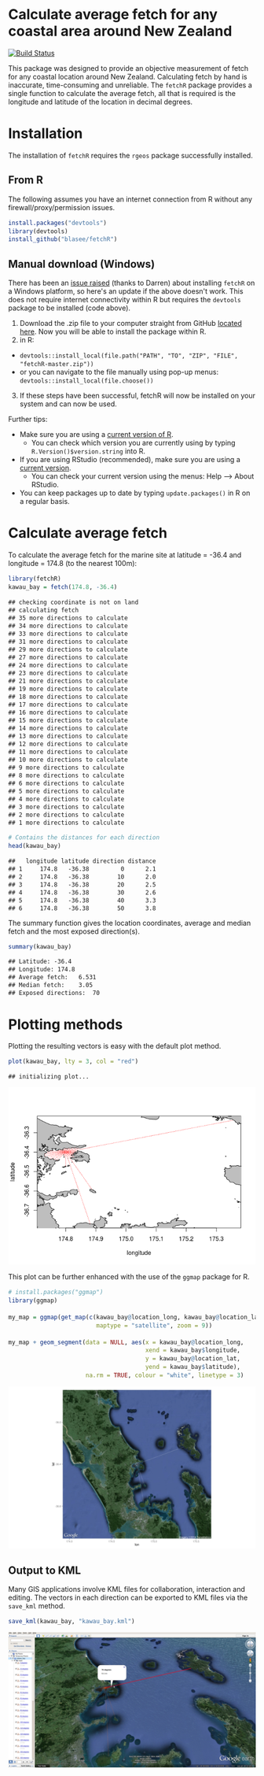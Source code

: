 # Calculate average fetch for any coastal area around New Zealand

[![Build Status](https://travis-ci.org/blasee/fetchR.svg)](https://travis-ci.org/blasee/fetchR)

This package was designed to provide an objective measurement of fetch for any
coastal location around New Zealand. Calculating fetch by hand is inaccurate,
time-consuming and unreliable. The `fetchR` package provides a single function
to calculate the average fetch, all that is required is the longitude and 
latitude of the location in decimal degrees.

# Installation

The installation of `fetchR` requires the `rgeos` package successfully installed.

## From R

The following assumes you have an internet connection from R without any 
firewall/proxy/permission issues.

```r
install.packages("devtools")
library(devtools)
install_github("blasee/fetchR")
```

## Manual download (Windows)

There has been an [issue raised](../../issues/3) (thanks to Darren) about 
installing `fetchR` on a Windows platform, so here's an update if the above 
doesn't work. This does not require internet connectivity within R but requires
the `devtools` package to be installed (code above).

1. Download the .zip file to your computer straight from GitHub [located here](https://github.com/blasee/fetchR/archive/master.zip). Now you will be able to install the package within R.
2. in R: 
  + `devtools::install_local(file.path("PATH", "TO", "ZIP", "FILE", "fetchR-master.zip"))` 
  + or you can navigate to the file manually using pop-up menus:
  `devtools::install_local(file.choose())`
3. If these steps have been successful, fetchR will now be installed on your system and can now be used.

Further tips:

* Make sure you are using a [current version of R](https://cran.r-project.org/bin/windows/base/). 
  + You can check which version you are currently using by typing `R.Version()$version.string` into R.
* If you are using RStudio (recommended), make sure you are using a [current version](https://www.rstudio.com/products/rstudio/download/).
  + You can check your current version using the menus: Help --> About RStudio.
* You can keep packages up to date by typing `update.packages()` in R on a regular basis.

# Calculate average fetch

To calculate the average fetch for the marine site at latitude = -36.4 and 
longitude = 174.8 (to the nearest 100m):


```r
library(fetchR)
kawau_bay = fetch(174.8, -36.4)
```

```
## checking coordinate is not on land
## calculating fetch
## 35 more directions to calculate
## 34 more directions to calculate
## 33 more directions to calculate
## 31 more directions to calculate
## 29 more directions to calculate
## 27 more directions to calculate
## 24 more directions to calculate
## 23 more directions to calculate
## 21 more directions to calculate
## 19 more directions to calculate
## 18 more directions to calculate
## 17 more directions to calculate
## 16 more directions to calculate
## 15 more directions to calculate
## 14 more directions to calculate
## 13 more directions to calculate
## 12 more directions to calculate
## 11 more directions to calculate
## 10 more directions to calculate
## 9 more directions to calculate
## 8 more directions to calculate
## 6 more directions to calculate
## 5 more directions to calculate
## 4 more directions to calculate
## 3 more directions to calculate
## 2 more directions to calculate
## 1 more directions to calculate
```

```r
# Contains the distances for each direction
head(kawau_bay)
```

```
##   longitude latitude direction distance
## 1     174.8   -36.38         0      2.1
## 2     174.8   -36.38        10      2.0
## 3     174.8   -36.38        20      2.5
## 4     174.8   -36.38        30      2.6
## 5     174.8   -36.38        40      3.3
## 6     174.8   -36.38        50      3.8
```

The summary function gives the location coordinates, average and median fetch
and the most exposed direction(s).

```r
summary(kawau_bay)
```

```
## Latitude: -36.4
## Longitude: 174.8
## Average fetch:	6.531
## Median fetch:	3.05
## Exposed directions:	70
```

# Plotting methods
Plotting the resulting vectors is easy with the default plot method.

```r
plot(kawau_bay, lty = 3, col = "red")
```

```
## initializing plot...
```

![default fetch plot](./figures/fetch_plot.png)

This plot can be further enhanced with the use of the `ggmap` package for R.

```r
# install.packages("ggmap")
library(ggmap)

my_map = ggmap(get_map(c(kawau_bay@location_long, kawau_bay@location_lat), 
                         maptype = "satellite", zoom = 9))

my_map + geom_segment(data = NULL, aes(x = kawau_bay@location_long,
                                       xend = kawau_bay$longitude,
                                       y = kawau_bay@location_lat,
                                       yend = kawau_bay$latitude),
                      na.rm = TRUE, colour = "white", linetype = 3)
```
![ggmap fetch](./figures/ggmap.png)

## Output to KML
Many GIS applications involve KML files for collaboration, interaction and 
editing. The vectors in each direction can be exported to KML files via the 
`save_kml` method.

```r
save_kml(kawau_bay, "kawau_bay.kml")
```

![ggmap fetch](./figures/kml.png)